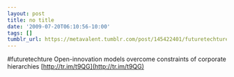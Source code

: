 ```yaml
---
layout: post
title: no title
date: '2009-07-20T06:10:56-10:00'
tags: []
tumblr_url: https://metavalent.tumblr.com/post/145422401/futuretechture-open-innovation-models-overcome
---
```

#futuretechture Open-innovation models overcome constraints of corporate hierarchies [http://tr.im/t9QG](http://tr.im/t9QG)

